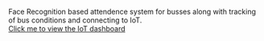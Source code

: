 Face Recognition based attendence system for busses along with tracking of bus conditions and connecting to IoT.<br>
<a href="https://aishwarya.thinkfinitylabs.com/">Click me to view the IoT dashboard</a>
